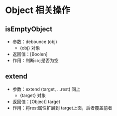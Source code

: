 # Object 相关操作

## isEmptyObject
   - 参数：debounce (obj)
      - {obj} 对象
   - 返回值：[Boolen]
   - 作用：判断`obj`是否为空

## extend
   - 参数：extend (target, ...rest) 同上
     - {target} 对象
   - 返回值：[Object] target
   - 作用：将rest属性扩展到 target上面，后者覆盖前者
